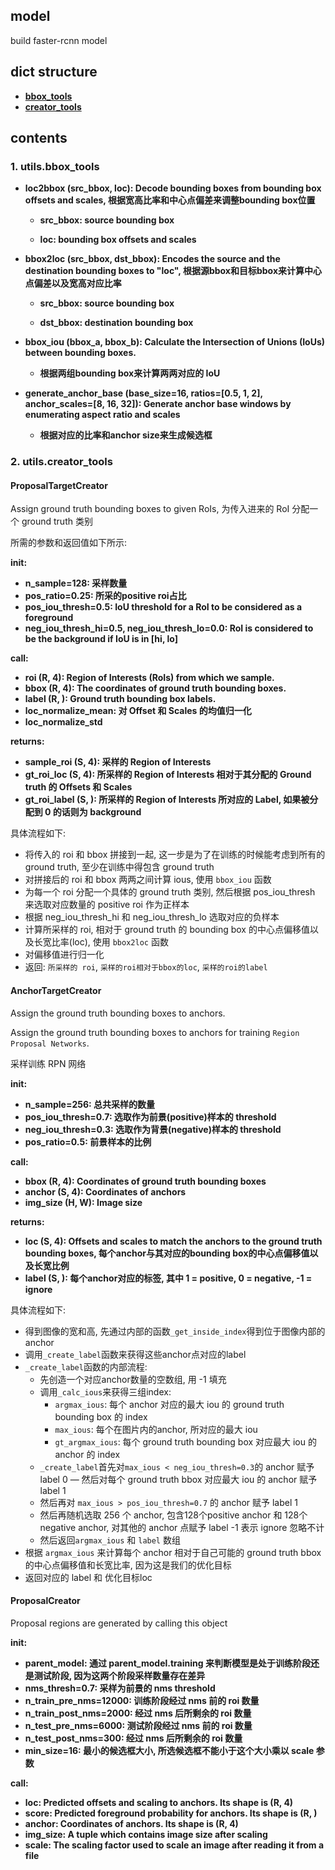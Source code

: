 ## model
build faster-rcnn model

## dict structure
- [__bbox_tools__](https://github.com/rentainhe/faster-rcnn-pytorch/blob/master/model/utils/bbox_tools.py)
- [__creator_tools__](https://github.com/rentainhe/faster-rcnn-pytorch/blob/master/model/utils/creator_tool.py)

## contents
### 1. utils.bbox_tools

- __loc2bbox (src_bbox, loc): Decode bounding boxes from bounding box offsets and scales, 根据宽高比率和中心点偏差来调整bounding box位置__
  - __src_bbox: source bounding box__
  
  - __loc: bounding box offsets and scales__
  
- __bbox2loc (src_bbox, dst_bbox): Encodes the source and the destination bounding boxes to "loc", 根据源bbox和目标bbox来计算中心点偏差以及宽高对应比率__
  - __src_bbox: source bounding box__
  
  - __dst_bbox: destination bounding box__

- __bbox_iou (bbox_a, bbox_b): Calculate the Intersection of Unions (IoUs) between bounding boxes.__
  - __根据两组bounding box来计算两两对应的 IoU__
  
- __generate_anchor_base (base_size=16, ratios=[0.5, 1, 2], anchor_scales=[8, 16, 32]): Generate anchor base windows by enumerating aspect ratio and scales__
  - __根据对应的比率和anchor size来生成候选框__
 
 
### 2. utils.creator_tools
#### ProposalTargetCreator
Assign ground truth bounding boxes to given RoIs, 为传入进来的 RoI 分配一个 ground truth 类别

所需的参数和返回值如下所示:

__init:__
- __n_sample=128: 采样数量__
- __pos_ratio=0.25: 所采的positive roi占比__
- __pos_iou_thresh=0.5: IoU threshold for a RoI to be considered as a foreground__
- __neg_iou_thresh_hi=0.5, neg_iou_thresh_lo=0.0: RoI is considered to be the background if IoU is in [hi, lo]__

__call:__
- __roi (R, 4): Region of Interests (RoIs) from which we sample.__
- __bbox (R, 4): The coordinates of ground truth bounding boxes.__
- __label (R, ): Ground truth bounding box labels.__
- __loc_normalize_mean: 对 Offset 和 Scales 的均值归一化__
- __loc_normalize_std__

__returns:__
- __sample_roi (S, 4): 采样的 Region of Interests__
- __gt_roi_loc (S, 4): 所采样的 Region of Interests 相对于其分配的 Ground truth 的 Offsets 和 Scales__
- __gt_roi_label (S, ): 所采样的 Region of Interests 所对应的 Label, 如果被分配到 0 的话则为 background__

具体流程如下:

- 将传入的 roi 和 bbox 拼接到一起, 这一步是为了在训练的时候能考虑到所有的 ground truth, 至少在训练中得包含 ground truth
- 对拼接后的 roi 和 bbox 两两之间计算 ious, 使用 `bbox_iou` 函数
- 为每一个 roi 分配一个具体的 ground truth 类别, 然后根据 pos_iou_thresh 来选取对应数量的 positive roi 作为正样本
- 根据 neg_iou_thresh_hi 和 neg_iou_thresh_lo 选取对应的负样本
- 计算所采样的 roi, 相对于 ground truth 的 bounding box 的中心点偏移值以及长宽比率(loc), 使用 `bbox2loc` 函数
- 对偏移值进行归一化
- 返回: `所采样的 roi`, `采样的roi相对于bbox的loc`, `采样的roi的label`

#### AnchorTargetCreator
Assign the ground truth bounding boxes to anchors.

Assign the ground truth bounding boxes to anchors for training `Region Proposal Networks`.

采样训练 RPN 网络

__init:__
- __n_sample=256: 总共采样的数量__
- __pos_iou_thresh=0.7: 选取作为前景(positive)样本的 threshold__
- __neg_iou_thresh=0.3: 选取作为背景(negative)样本的 threshold__
- __pos_ratio=0.5: 前景样本的比例__

__call:__
- __bbox (R, 4): Coordinates of ground truth bounding boxes__
- __anchor (S, 4): Coordinates of anchors__
- __img_size (H, W): Image size__

__returns:__
- __loc (S, 4): Offsets and scales to match the anchors to the ground truth bounding boxes, 每个anchor与其对应的bounding box的中心点偏移值以及长宽比例__
- __label (S, ): 每个anchor对应的标签, 其中 1 = positive, 0 = negative, -1 = ignore__

具体流程如下:
- 得到图像的宽和高, 先通过内部的函数`_get_inside_index`得到位于图像内部的anchor
- 调用`_create_label`函数来获得这些anchor点对应的label
- `_create_label`函数的内部流程:
  - 先创造一个对应anchor数量的空数组, 用 -1 填充
  - 调用`_calc_ious`来获得三组index:
    - `argmax_ious`: 每个 anchor 对应的最大 iou 的 ground truth bounding box 的 index
    - `max_ious`: 每个在图片内的anchor, 所对应的最大 iou
    - `gt_argmax_ious`: 每个 ground truth bounding box 对应最大 iou 的 anchor 的 index
  - `_create_label`首先对`max_ious < neg_iou_thresh=0.3`的 anchor 赋予 label 0 
  — 然后对每个 ground truth bbox 对应最大 iou 的 anchor 赋予 label 1
  - 然后再对 `max_ious > pos_iou_thresh=0.7` 的 anchor 赋予 label 1
  - 然后再随机选取 256 个 anchor, 包含128个positive anchor 和 128个negative anchor, 对其他的 anchor 点赋予 label -1 表示 ignore 忽略不计
  - 然后返回`argmax_ious` 和 `label` 数组
- 根据 `argmax_ious` 来计算每个 anchor 相对于自己可能的 ground truth bbox 的中心点偏移值和长宽比率, 因为这是我们的优化目标
- 返回对应的 label 和 优化目标loc

#### ProposalCreator
Proposal regions are generated by calling this object

__init:__
- __parent_model: 通过 parent_model.training 来判断模型是处于训练阶段还是测试阶段, 因为这两个阶段采样数量存在差异__
- __nms_thresh=0.7: 采样为前景的 nms threshold__
- __n_train_pre_nms=12000: 训练阶段经过 nms 前的 roi 数量__
- __n_train_post_nms=2000: 经过 nms 后所剩余的 roi 数量__
- __n_test_pre_nms=6000: 测试阶段经过 nms 前的 roi 数量__
- __n_test_post_nms=300: 经过 nms 后所剩余的 roi 数量__
- __min_size=16: 最小的候选框大小, 所选候选框不能小于这个大小乘以 scale 参数__

__call:__
- __loc: Predicted offsets and scaling to anchors. Its shape is (R, 4)__
- __score: Predicted foreground probability for anchors. Its shape is (R, )__
- __anchor: Coordinates of anchors. Its shape is (R, 4)__
- __img_size: A tuple which contains image size after scaling__
- __scale: The scaling factor used to scale an image after reading it from a file__ 